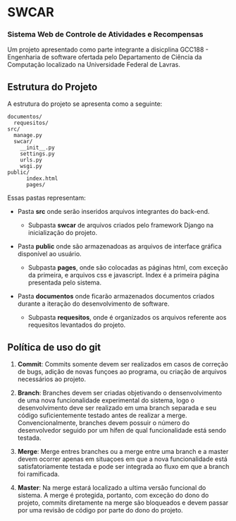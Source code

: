 # SWCAR
### Sistema Web de Controle de Atividades e Recompensas
Um projeto apresentado como parte integrante a disicplina GCC188 - Engenharia de software ofertada pelo Departamento de Ciência da Computação localizado na Universidade Federal de Lavras.

## Estrutura do Projeto

A estrutura do projeto se apresenta como a seguinte:

```
documentos/
  requesitos/
src/
  manage.py
  swcar/
    __init__.py
    settings.py
    urls.py
    wsgi.py
public/
      index.html
      pages/ 
```
Essas pastas representam:
* Pasta **src** onde serão inseridos arquivos integrantes do back-end.
  * Subpasta **swcar** de arquivos criados pelo framework Django na inicialização do projeto.
  
* Pasta **public** onde são armazenadoas as arquivos de interface gráfica disponível ao usuário.
  * Subpasta **pages**, onde são colocadas as páginas html, com exceção da primeira, e arquivos css e javascript. Index é a primeira página presentada pelo sistema.
  
* Pasta **documentos** onde ficarão armazenados documentos criados durante a iteração do desenvolvimento de software.
  * Subpasta **requesitos**, onde é organizados os arquivos referente aos requesitos levantados do projeto.
   
##  Política de uso do git

1. **Commit**: Commits somente devem ser realizados em casos de correção de bugs, adição de novas funçoes ao programa, ou criação de arquivos necessários ao projeto.

2. **Branch**: Branches devem ser criadas objetivando o densenvolvimento de uma nova funcionalidade experimental do sistema, logo o desenvolvimento deve ser realizado em uma branch separada e seu código suficientemente testado antes de realizar a merge. Convencionalmente, branches devem possuir o número do desenvolvedor seguido por um hífen de qual funcionalidade está sendo testada.

3. **Merge**: Merge entres branches ou a merge entre uma branch e a master devem ocorrer apenas em situaçoes em que a nova funcionalidade está satisfatoriamente testada e pode ser integrada ao fluxo em que a branch foi ramificada.

4. **Master**: Na merge estará localizado a ultima versão funcional do sistema. A merge é protegida, portanto, com exceção do dono do projeto, commits diretamente na merge são bloqueados e devem passar por uma revisão de código por parte do dono do projeto.
